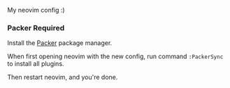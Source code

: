 My neovim config :)

### Packer Required
Install the [Packer](https://github.com/wbthomason/packer.nvim) package manager.

When first opening neovim with the new config, run command ```:PackerSync``` to install all plugins.

Then restart neovim, and you're done.
